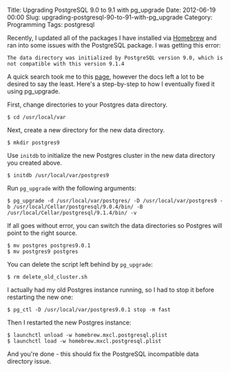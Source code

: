 Title: Upgrading PostgreSQL 9.0 to 9.1 with pg_upgrade
Date: 2012-06-19 00:00
Slug: upgrading-postgresql-90-to-91-with-pg_upgrade
Category: Programming
Tags: postgresql


Recently, I updated all of the packages I have installed via
[Homebrew](https://github.com/mxcl/homebrew) and ran into some issues
with the PostgreSQL package. I was getting this error:

    The data directory was initialized by PostgreSQL version 9.0, which is not compatible with this version 9.1.4

A quick search took me to this
[page](http://www.postgresql.org/docs/9.1/static/pgupgrade.html),
however the docs left a lot to be desired to say the least. Here's a
step-by-step to how I eventually fixed it using pg\_upgrade.

First, change directories to your Postgres data directory.

    $ cd /usr/local/var

Next, create a new directory for the new data directory.

    $ mkdir postgres9

Use `initdb` to initialize the new Postgres cluster in the new data
directory you created above.

    $ initdb /usr/local/var/postgres9

Run `pg_upgrade` with the following arguments:

    $ pg_upgrade -d /usr/local/var/postgres/ -D /usr/local/var/postgres9 -b /usr/local/Cellar/postgresql/9.0.4/bin/ -B /usr/local/Cellar/postgresql/9.1.4/bin/ -v

If all goes without error, you can switch the data directories so
Postgres will point to the right source.

    $ mv postgres postgres9.0.1
    $ mv postgres9 postgres

You can delete the script left behind by `pg_upgrade`:

    $ rm delete_old_cluster.sh

I actually had my old Postgres instance running, so I had to stop it
before restarting the new one:

    $ pg_ctl -D /usr/local/var/postgres9.0.1 stop -m fast

Then I restarted the new Postgres instance:

    $ launchctl unload -w homebrew.mxcl.postgresql.plist
    $ launchctl load -w homebrew.mxcl.postgresql.plist

And you're done - this should fix the PostgreSQL incompatible data
directory issue.
